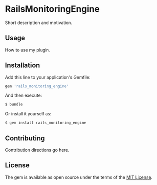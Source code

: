 # RailsMonitoringEngine
Short description and motivation.

## Usage
How to use my plugin.

## Installation
Add this line to your application's Gemfile:

```ruby
gem 'rails_monitoring_engine'
```

And then execute:
```bash
$ bundle
```

Or install it yourself as:
```bash
$ gem install rails_monitoring_engine
```

## Contributing
Contribution directions go here.

## License
The gem is available as open source under the terms of the [MIT License](https://opensource.org/licenses/MIT).
